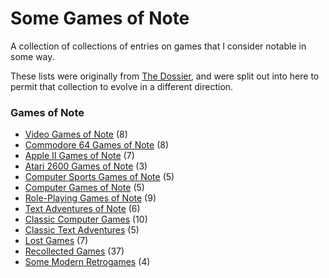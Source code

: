 Some Games of Note
==================

A collection of collections of entries on games that I consider notable in some way.

These lists were originally from [The Dossier][], and were split out into here to
permit that collection to evolve in a different direction.

### Games of Note

*   [Video Games of Note](article/Video%20Games%20of%20Note.md) (8)
*   [Commodore 64 Games of Note](article/Commodore%2064%20Games%20of%20Note.md) (8)
*   [Apple II Games of Note](article/Apple%20II%20Games%20of%20Note.md) (7)
*   [Atari 2600 Games of Note](article/Atari%202600%20Games%20of%20Note.md) (3)
*   [Computer Sports Games of Note](article/Computer%20Sports%20Games%20of%20Note.md) (5)
*   [Computer Games of Note](article/Computer%20Games%20of%20Note.md) (5)
*   [Role-Playing Games of Note](article/Role-Playing%20Games%20of%20Note.md) (9)
*   [Text Adventures of Note](article/Text%20Adventures%20of%20Note.md) (6)
*   [Classic Computer Games](article/Classic%20Computer%20Games.md) (10)
*   [Classic Text Adventures](article/Classic%20Text%20Adventures.md) (5)
*   [Lost Games](article/Lost%20Games.md) (7)
*   [Recollected Games](article/Recollected%20Games.md) (37)
*   [Some Modern Retrogames](article/Some%20Modern%20Retrogames.md) (4)

[The Dossier]: https://catseye.tc/node/The_Dossier

